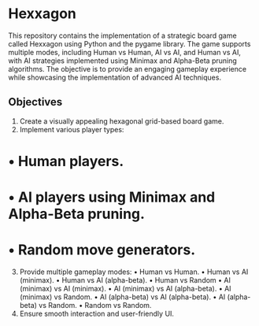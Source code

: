 # Hexxagon
This repository contains the implementation of a strategic board game
called Hexxagon using Python and the pygame library. The game supports
multiple modes, including Human vs Human, AI vs AI, and Human vs AI, with
AI strategies implemented using Minimax and Alpha-Beta pruning algorithms.
The objective is to provide an engaging gameplay experience while
showcasing the implementation of advanced AI techniques.
## Objectives
1. Create a visually appealing hexagonal grid-based board game.
2. Implement various player types:
# • Human players.
# • AI players using Minimax and Alpha-Beta pruning.
# • Random move generators.
3. Provide multiple gameplay modes:
• Human vs Human.
• Human vs AI (minimax).
• Human vs AI (alpha-beta).
• Human vs Random
• AI (minimax) vs AI (minimax).
• AI (minimax) vs AI (alpha-beta).
• AI (minimax) vs Random.
• AI (alpha-beta) vs AI (alpha-beta).
• AI (alpha-beta) vs Random.
• Random vs Random.
4. Ensure smooth interaction and user-friendly UI.
